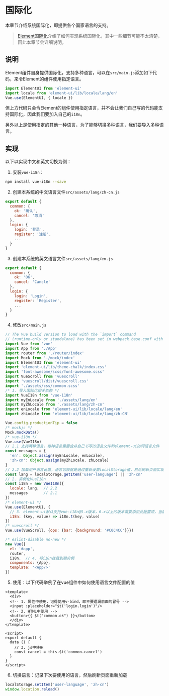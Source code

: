 # 国际化
本章节介绍系统国际化，即提供各个国家语言的支持。

> [Element国际化](http://element-cn.eleme.io/#/zh-CN/component/i18n)介绍了如何实现系统国际化，其中一些细节可能不太清楚，因此本章节会详细说明。

## 说明
Element组件自身提供国际化，支持多种语言，可以在`src/main.js`添加如下代码，来令Element的组件使用指定语言。
``` js
import ElementUI from 'element-ui'
import locale from 'element-ui/lib/locale/lang/en'
Vue.use(ElementUI, { locale })
```
但上方代码只会令Element的组件使用指定语言，并不会让我们自己写的代码能支持国际化，因此我们要加入自己的`i18n`。

另外以上是使用指定的其他一种语言，为了能够切换多种语言，我们要导入多种语言。


## 实现
以下以实现中文和英文切换为例：

1. 安装`vue-i18n`：
``` bash
npm install vue-i18n --save
```
2. 创建本系统的中文语言文件`src/assets/lang/zh-cn.js`
``` js
export default {
  common: {
    ok: '确认',
    cancel: '取消'
  },
  login: {
    login: '登录',
    register: '注册',
    ...
  }
}
```
3. 创建本系统的英文语言文件`src/assets/lang/en.js`
``` js
export default {
  common: {
    ok: 'OK',
    cancel: 'Cancle'
  },
  login: {
    login: 'Login',
    register: 'Register',
    ...
  }
}
```
4. 修改`src/main.js`
``` js {13-18,23-41,49}
// The Vue build version to load with the `import` command
// (runtime-only or standalone) has been set in webpack.base.conf with an alias.
import Vue from 'vue'
import App from './App'
import router from './router/index'
import Mock from './mock/index'
import ElementUI from 'element-ui'
import 'element-ui/lib/theme-chalk/index.css'
import 'font-awesome/scss/font-awesome.scss'
import VueScroll from 'vuescroll'
import 'vuescroll/dist/vuescroll.css'
import './assets/css/common.scss'
/* 1. 导入国际化相关依赖 */
import VueI18n from 'vue-i18n'
import myEnLocale from './assets/lang/en'
import myZhLocale from './assets/lang/zh-cn'
import enLocale from 'element-ui/lib/locale/lang/en'
import zhLocale from 'element-ui/lib/locale/lang/zh-CN'

Vue.config.productionTip = false
/* mockjs */
Mock.mockData()
/* vue-i18n */
Vue.use(VueI18n)
// 2.1 支持两种语言，每种语言需要合并自己书写的语言文件和element-ui的同语言文件
const messages = {
  'en': Object.assign(myEnLocale, enLocale),
  'zh-cn': Object.assign(myZhLocale, zhLocale)
}
// 2.2 加载用户语言设置，语言切换就是通过重新设置localStorage值，然后刷新页面实现的（你也可以把此值存放在后台）
const lang = localStorage.getItem('user-language') || 'zh-cn'
// 2. 实例化VueI18n
const i18n = new VueI18n({
  locale: lang,  // 2.2
  messages       // 2.1
})
/* element-ui */
Vue.use(ElementUI, {
  // 3. element-ui默认支持vue-i18n@5.x版本，6.x以上的版本需要添加此配置项，当前已8.x
  i18n: (key, value) => i18n.t(key, value)
})
/* vuescroll */
Vue.use(VueScroll, {ops: {bar: {background: '#C0C4CC'}}})

/* eslint-disable no-new */
new Vue({
  el: '#app',
  router,
  i18n,  // 4. 将i18n挂载到根实例
  components: {App},
  template: '<App/>'
})
```
5. 使用：以下代码举例了在vue组件中如何使用语言文件配置的值
``` vue {4,6,14}
<template>
  <div>
  <!-- 1. 属性中使用，记得使用v-bind，即不要遗漏前面的冒号 -->
  <input :placeholder="$t('login.login')"/>
  <!-- 2. HTML中使用 -->
  <button>{{ $t("common.ok") }}</button>
  </div>
</template>

<script>
export default {
  data () {
    // 3. js中使用
    const cancel = this.$t('common.cancel')
  }
}
</script>
```
6. 切换语言：记录下次要使用的语言，然后刷新页面重新加载
``` js
localStorage.setItem('user-language', 'zh-cn')
window.location.reload()
```

